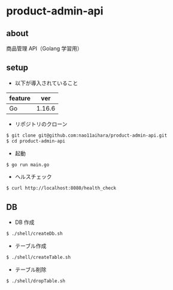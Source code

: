 # product-admin-api

## about

商品管理 API（Golang 学習用）

## setup

- 以下が導入されていること

| feature | ver    |
| ------- | ------ |
| Go      | 1.16.6 |

- リポジトリのクローン

```sh
$ git clone git@github.com:nao11aihara/product-admin-api.git
$ cd product-admin-api
```

- 起動

```sh
$ go run main.go
```

- ヘルスチェック

```sh
$ curl http://localhost:8080/health_check
```

## DB

- DB 作成

```sh
$ ./shell/createDb.sh
```

- テーブル作成

```sh
$ ./shell/createTable.sh
```

- テーブル削除

```sh
$ ./shell/dropTable.sh
```
